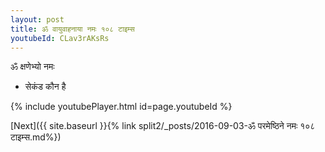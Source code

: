 ```yaml
---
layout: post
title: ॐ वायुवाहनाया नमः १०८ टाइम्स
youtubeId: CLav3rAKsRs
---
```

 
 
 ॐ क्षणेभ्यो नमः  
 
 -  सेकंड कौन है 
 
  
 
  
 
 
 
 
 
 


{% include youtubePlayer.html id=page.youtubeId %}
 
[Next]({{ site.baseurl }}{% link  split2/_posts/2016-09-03-ॐ परमेष्ठिने नमः १०८ टाइम्स.md%})
 

